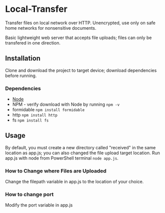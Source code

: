 # Local-Transfer

Transfer files on local network over HTTP.  Unencrypted, use only on safe home networks for nonsensitive documents.

Basic lightweight web server that accepts file uploads; files can only be transfered in one direction.

## Installation

Clone and download the project to target device; download dependencies before running.

### Dependencies

- [Node](https://nodejs.org/en/download/)
- NPM - verify download with Node by running ```npm -v```
- formidable ```npm install formidable```
- http ```npm install http```
- fs ```npm install fs```

## Usage

By default, you must create a new directory called "received" in the same location as app.js; you can also changed the file upload target location.  Run app.js with node from PowerShell terminal ```node app.js```.

### How to Change where Files are Uploaded

Change the filepath variable in app.js to the location of your choice.

### How to change port

Modify the port variable in app.js
